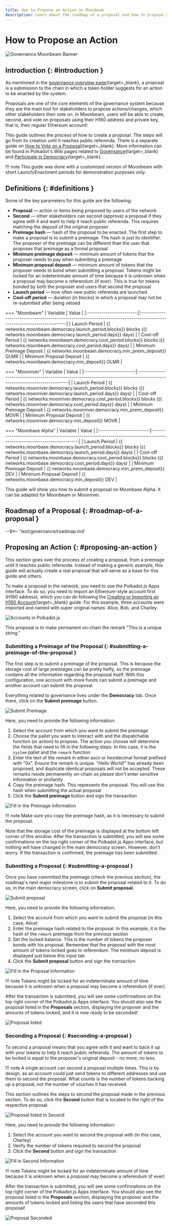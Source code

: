 ```yaml
---
title: How to Propose an Action on Moonbeam
description: Learn about the roadmap of a proposal and how to propose an action, send it to be voted on, and second a proposal on Moonbeam via governance features.
---
```


# How to Propose an Action

![Governance Moonbeam Banner](/images/tokens/governance/proposals/governance-proposal-banner.png)

## Introduction {: #introduction } 

As mentioned in the [governance overview page](/learn/features/governance/#definitions){target=_blank}, a proposal is a submission to the chain in which a token holder suggests for an action to be enacted by the system.

Proposals are one of the core elements of the governance system because they are the main tool for stakeholders to propose actions/changes, which other stakeholders then vote on. In Moonbeam, users will be able to create, second, and vote on proposals using their H160 address and private key, that is, their regular Ethereum account!

This guide outlines the process of how to create a proposal. The steps will go from its creation until it reaches public referenda. There is a separate guide on [How to Vote on a Proposal](/tokens/governance/voting/){target=_blank}. More information can be found in Polkadot's Wiki pages related to [Governance](https://wiki.polkadot.network/docs/learn-governance#council){target=_blank} and [Participate in Democracy](https://wiki.polkadot.network/docs/maintain-guides-democracy){target=_blank}.

!!! note
    This guide was done with a customized version of Moonbeam with short Launch/Enactment periods for demonstration purposes only.

## Definitions {: #definitions } 

Some of the key parameters for this guide are the following:

 - **Proposal** — action or items being proposed by users of the network
 - **Second** — other stakeholders can second (approve) a proposal if they agree with it and want to help it reach public referenda. This requires matching the deposit of the original proposer
 - **Preimage hash** — hash of the proposal to be enacted. The first step to make a proposal is to submit a preimage. The hash is just its identifier. The proposer of the preimage can be different than the user that proposes that preimage as a formal proposal
 - **Minimum preimage deposit** — minimum amount of tokens that the proposer needs to pay when submitting a preimage
 - **Minimum proposal deposit** — minimum amount of tokens that the proposer needs to bond when submitting a proposal. Tokens might be locked for an indeterminate amount of time because it is unknown when a proposal may become a referendum (if ever). This is true for tokens bonded by both the proposer and users that second the proposal
 - **Launch period** — how often new public referenda are launched
 - **Cool-off period** — duration (in blocks) in which a proposal may not be re-submitted after being vetoed

=== "Moonbeam"
    |         Variable         |                                                          Value                                                          |
    |:------------------------:|:-----------------------------------------------------------------------------------------------------------------------:|
    |      Launch Period       | {{ networks.moonbeam.democracy.launch_period.blocks}} blocks ({{ networks.moonbeam.democracy.launch_period.days}} days) |
    |     Cool-off Period      |   {{ networks.moonbeam.democracy.cool_period.blocks}} blocks ({{ networks.moonbeam.democracy.cool_period.days}} days)   |
    | Minimum Preimage Deposit |                                 {{ networks.moonbeam.democracy.min_preim_deposit}} GLMR                                 |
    | Minimum Proposal Deposit |                                    {{ networks.moonbeam.democracy.min_deposit}} GLMR                                    |

=== "Moonriver"
    |         Variable         |                                                           Value                                                           |
    |:------------------------:|:-------------------------------------------------------------------------------------------------------------------------:|
    |      Launch Period       | {{ networks.moonriver.democracy.launch_period.blocks}} blocks ({{ networks.moonriver.democracy.launch_period.days}} days) |
    |     Cool-off Period      |   {{ networks.moonriver.democracy.cool_period.blocks}} blocks ({{ networks.moonriver.democracy.cool_period.days}} days)   |
    | Minimum Preimage Deposit |                                 {{ networks.moonriver.democracy.min_preim_deposit}} MOVR                                  |
    | Minimum Proposal Deposit |                                    {{ networks.moonriver.democracy.min_deposit}} MOVR                                     |

=== "Moonbase Alpha"
    |         Variable         |                                                          Value                                                          |
    |:------------------------:|:-----------------------------------------------------------------------------------------------------------------------:|
    |      Launch Period       | {{ networks.moonbase.democracy.launch_period.blocks}} blocks ({{ networks.moonbase.democracy.launch_period.days}} days) |
    |     Cool-off Period      |   {{ networks.moonbase.democracy.cool_period.blocks}} blocks ({{ networks.moonbase.democracy.cool_period.days}} days)   |
    | Minimum Preimage Deposit |                                 {{ networks.moonbase.democracy.min_preim_deposit}} DEV                                  |
    | Minimum Proposal Deposit |                                    {{ networks.moonbase.democracy.min_deposit}} DEV                                     |


This guide will show you how to submit a proposal on Moonbase Alpha. It can be adapted for Moonbeam or Moonriver.

## Roadmap of a Proposal {: #roadmap-of-a-proposal } 

--8<-- 'text/governance/roadmap.md'

## Proposing an Action {: #proposing-an-action } 

This section goes over the process of creating a proposal, from a preimage until it reaches public referenda. Instead of making a generic example, this guide will actually create a real proposal that will serve as a base for this guide and others.

To make a proposal in the network, you need to use the Polkadot.js Apps interface. To do so, you need to import an Ethereum-style account first (H160 address), which you can do following the [Creating or Importing an H160 Account](/tokens/connect/polkadotjs/#creating-or-importing-an-h160-account){target=_blank} guide. For this example, three accounts were imported and named with super original names: Alice, Bob, and Charley.

![Accounts in Polkadot.js](/images/tokens/governance/proposals/proposals-1.png)

This proposal is to make permanent on-chain the remark "This is a unique string."

### Submitting a Preimage of the Proposal {: #submitting-a-preimage-of-the-proposal } 

The first step is to submit a preimage of the proposal. This is because the storage cost of large preimages can be pretty hefty, as the preimage contains all the information regarding the proposal itself. With this configuration, one account with more funds can submit a preimage and another account can submit the proposal.

Everything related to governance lives under the **Democracy** tab. Once there, click on the **Submit preimage** button.

![Submit Preimage](/images/tokens/governance/proposals/proposals-2.png)

Here, you need to provide the following information:

 1. Select the account from which you want to submit the preimage
 2. Choose the pallet you want to interact with and the dispatchable function (or action) to propose. The action you choose will determine the fields that need to fill in the following steps. In this case, it is the `system` pallet and the `remark` function
 3. Enter the text of the remark in either ascii or hexidecimal format prefixed with "0x". Ensure the remark is unique. "Hello World!" has already been proposed, and duplicate identical proposals will not be accepted. These remarks reside permanently on-chain so please don't enter sensitive information or profanity 
 4. Copy the preimage hash. This represents the proposal. You will use this hash when submitting the actual proposal
 5. Click the **Submit preimage** button and sign the transaction

![Fill in the Preimage Information](/images/tokens/governance/proposals/proposals-3.png)

!!! note
    Make sure you copy the preimage hash, as it is necessary to submit the proposal.

Note that the storage cost of the preimage is displayed at the bottom left corner of this window. After the transaction is submitted, you will see some confirmations on the top right corner of the Polkadot.js Apps interface, but nothing will have changed in the main democracy screen. However, don't worry. If the transaction is confirmed, the preimage has been submitted.

### Submitting a Proposal {: #submitting-a-proposal } 

Once you have committed the preimage (check the previous section), the roadmap's next major milestone is to submit the proposal related to it. To do so, in the main democracy screen, click on **Submit proposal**.

![Submit proposal](/images/tokens/governance/proposals/proposals-4.png)

Here, you need to provide the following information:

 1. Select the account from which you want to submit the proposal (in this case, Alice)
 2. Enter the preimage hash related to the proposal. In this example, it is the hash of the `remark` preimage from the previous section
 3. Set the locked balance. This is the number of tokens the proposer bonds with his proposal. Remember that the proposal with the most amount of tokens locked goes to referendum. The minimum deposit is displayed just below this input tab
 4. Click the **Submit proposal** button and sign the transaction

![Fill in the Proposal Information](/images/tokens/governance/proposals/proposals-5.png)

!!! note
    Tokens might be locked for an indeterminate amount of time because it is unknown when a proposal may become a referendum (if ever).

After the transaction is submitted, you will see some confirmations on the top right corner of the Polkadot.js Apps interface. You should also see the proposal listed in the **Proposals** section, displaying the proposer and the amounts of tokens locked, and it is now ready to be seconded!

![Proposal listed](/images/tokens/governance/proposals/proposals-6.png)

### Seconding a Proposal {: #seconding-a-proposal } 

To second a proposal means that you agree with it and want to back it up with your tokens to help it reach public referenda. The amount of tokens to be locked is equal to the proposer's original deposit - no more, no less.

!!! note
    A single account can second a proposal multiple times. This is by design, as an account could just send tokens to different addresses and use them to second the proposal. What counts is the number of tokens backing up a proposal, not the number of vouches it has received.

This section outlines the steps to second the proposal made in the previous section. To do so, click the **Second** button that is located to the right of the respective proposal.

![Proposal listed to Second](/images/tokens/governance/proposals/proposals-7.png)

Here, you need to provide the following information:

 1. Select the account you want to second the proposal with (in this case, Charley)
 2. Verify the number of tokens required to second the proposal
 3. Click the **Second** button and sign the transaction

![Fill in Second Information](/images/tokens/governance/proposals/proposals-8.png)

!!! note
    Tokens might be locked for an indeterminate amount of time because it is unknown when a proposal may become a referendum (if ever)

After the transaction is submitted, you will see some confirmations on the top right corner of the Polkadot.js Apps interface. You should also see the proposal listed in the **Proposals** section, displaying the proposer and the amounts of tokens locked and listing the users that have seconded this proposal!

![Proposal Seconded](/images/tokens/governance/proposals/proposals-9.png)

